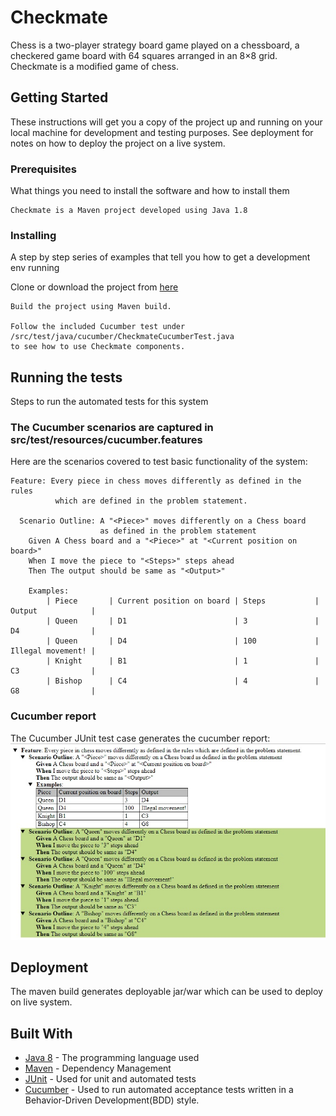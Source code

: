 # Checkmate

Chess is a two-player strategy board game played on a chessboard, a checkered game board with 64 squares arranged in an 8×8 grid. Checkmate is a modified game of chess.

## Getting Started

These instructions will get you a copy of the project up and running on your local machine for development and testing purposes. See deployment for notes on how to deploy the project on a live system.

### Prerequisites

What things you need to install the software and how to install them

```
Checkmate is a Maven project developed using Java 1.8 
```

### Installing

A step by step series of examples that tell you how to get a development env running

Clone or download the project from <a href="https://github.com/Shylendra/Checkmate">here</a>

```
Build the project using Maven build.

Follow the included Cucumber test under /src/test/java/cucumber/CheckmateCucumberTest.java 
to see how to use Checkmate components.
```

## Running the tests

Steps to run the automated tests for this system

### The Cucumber scenarios are captured in  src/test/resources/cucumber.features

Here are the scenarios covered to test basic functionality of the system:
```
Feature: Every piece in chess moves differently as defined in the rules 
          which are defined in the problem statement.

  Scenario Outline: A "<Piece>" moves differently on a Chess board 
                    as defined in the problem statement                   
    Given A Chess board and a "<Piece>" at "<Current position on board>"
    When I move the piece to "<Steps>" steps ahead
    Then The output should be same as "<Output>"
    
    Examples:
  		| Piece       | Current position on board | Steps           | Output            |
   		| Queen       | D1                        | 3               | D4                |
   		| Queen       | D4                        | 100             | Illegal movement! |
   		| Knight      | B1                        | 1               | C3                |
   		| Bishop      | C4                        | 4               | G8                |
```

### Cucumber report

The Cucumber JUnit test case generates the cucumber report:
![Cucumber report](Checkmate/Checkmate_CucumberReport.jpg)

## Deployment

The maven build generates deployable jar/war which can be used to deploy on live system.

## Built With

* [Java 8](https://www.oracle.com/technetwork/java/javase/downloads/jdk8-downloads-2133151.html) - The programming language used
* [Maven](https://maven.apache.org/) - Dependency Management
* [JUnit](https://junit.org/junit5/) - Used for unit and automated tests
* [Cucumber](https://cucumber.io/) - Used to run automated acceptance tests written in a Behavior-Driven Development(BDD) style.


